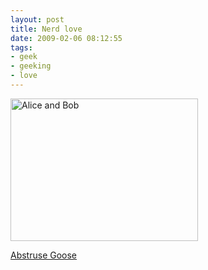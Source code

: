 ```yaml
---
layout: post
title: Nerd love
date: 2009-02-06 08:12:55
tags: 
- geek
- geeking
- love
---
```

<img src="http://pjatt.net/images/2009/02/alice_and_bob.jpg" alt="Alice and Bob" width="300" height="228" />

<a href="http://abstrusegoose.com/">Abstruse Goose</a>